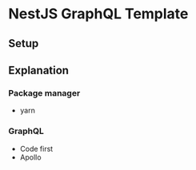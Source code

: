 # NestJS GraphQL Template

## Setup


## Explanation

### Package manager

- yarn

### GraphQL

- Code first
- Apollo
